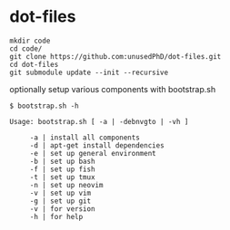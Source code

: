 # dot-files

    mkdir code
    cd code/
    git clone https://github.com:unusedPhD/dot-files.git
    cd dot-files
    git submodule update --init --recursive

optionally setup various components with bootstrap.sh

    $ bootstrap.sh -h

    Usage: bootstrap.sh [ -a | -debnvgto | -vh ]

         -a | install all components
         -d | apt-get install dependencies
         -e | set up general environment
         -b | set up bash
         -f | set up fish
         -t | set up tmux
         -n | set up neovim
         -v | set up vim
         -g | set up git
         -v | for version
         -h | for help
